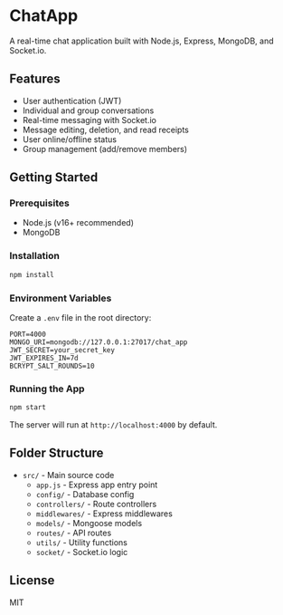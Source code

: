 # ChatApp

A real-time chat application built with Node.js, Express, MongoDB, and Socket.io.

## Features
- User authentication (JWT)
- Individual and group conversations
- Real-time messaging with Socket.io
- Message editing, deletion, and read receipts
- User online/offline status
- Group management (add/remove members)

## Getting Started

### Prerequisites
- Node.js (v16+ recommended)
- MongoDB

### Installation
```bash
npm install
```

### Environment Variables
Create a `.env` file in the root directory:
```
PORT=4000
MONGO_URI=mongodb://127.0.0.1:27017/chat_app
JWT_SECRET=your_secret_key
JWT_EXPIRES_IN=7d
BCRYPT_SALT_ROUNDS=10
```

### Running the App
```bash
npm start
```

The server will run at `http://localhost:4000` by default.

## Folder Structure
- `src/` - Main source code
  - `app.js` - Express app entry point
  - `config/` - Database config
  - `controllers/` - Route controllers
  - `middlewares/` - Express middlewares
  - `models/` - Mongoose models
  - `routes/` - API routes
  - `utils/` - Utility functions
  - `socket/` - Socket.io logic

## License
MIT
